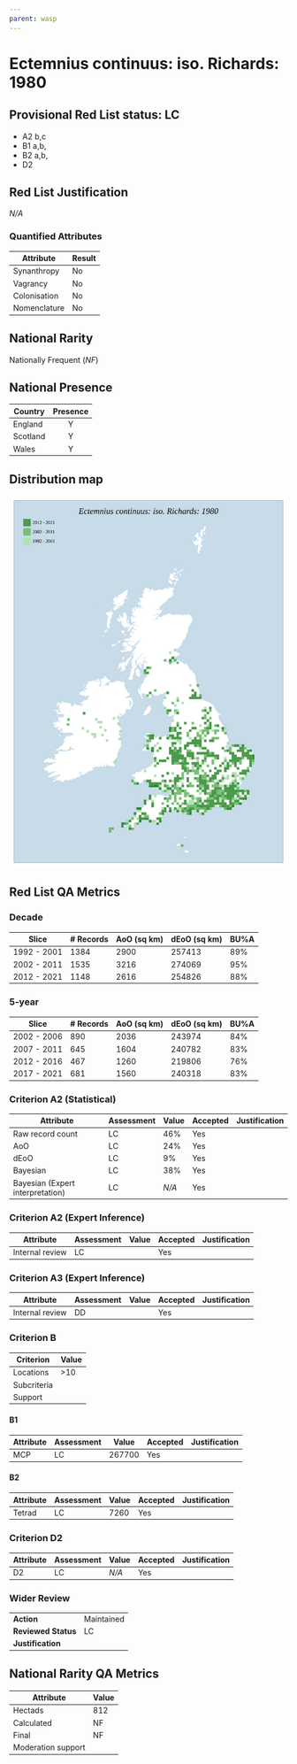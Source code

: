 ```yaml
---
parent: wasp
---
```

# Ectemnius continuus: iso. Richards: 1980

## Provisional Red List status: LC
- A2 b,c
- B1 a,b, 
- B2 a,b, 
- D2

## Red List Justification
*N/A*
### Quantified Attributes
|Attribute|Result|
|---|---|
|Synanthropy|No|
|Vagrancy|No|
|Colonisation|No|
|Nomenclature|No|


## National Rarity
Nationally Frequent (*NF*)

## National Presence
|Country|Presence
|---|:-:|
|England|Y|
|Scotland|Y|
|Wales|Y|


## Distribution map
![](../map/260.svg)

## Red List QA Metrics
### Decade
| Slice | # Records | AoO (sq km) | dEoO (sq km) |BU%A |
|---|---|---|---|---|
|1992 - 2001|1384|2900|257413|89%|
|2002 - 2011|1535|3216|274069|95%|
|2012 - 2021|1148|2616|254826|88%|
### 5-year
| Slice | # Records | AoO (sq km) | dEoO (sq km) |BU%A |
|---|---|---|---|---|
|2002 - 2006|890|2036|243974|84%|
|2007 - 2011|645|1604|240782|83%|
|2012 - 2016|467|1260|219806|76%|
|2017 - 2021|681|1560|240318|83%|
### Criterion A2 (Statistical)
|Attribute|Assessment|Value|Accepted|Justification
|---|---|---|---|---|
|Raw record count|LC|46%|Yes||
|AoO|LC|24%|Yes||
|dEoO|LC|9%|Yes||
|Bayesian|LC|38%|Yes||
|Bayesian (Expert interpretation)|LC|*N/A*|Yes||
### Criterion A2 (Expert Inference)
|Attribute|Assessment|Value|Accepted|Justification
|---|---|---|---|---|
|Internal review|LC||Yes||
### Criterion A3 (Expert Inference)
|Attribute|Assessment|Value|Accepted|Justification
|---|---|---|---|---|
|Internal review|DD||Yes||
### Criterion B
|Criterion| Value|
|---|---|
|Locations|>10|
|Subcriteria||
|Support||
#### B1
|Attribute|Assessment|Value|Accepted|Justification
|---|---|---|---|---|
|MCP|LC|267700|Yes||
#### B2
|Attribute|Assessment|Value|Accepted|Justification
|---|---|---|---|---|
|Tetrad|LC|7260|Yes||
### Criterion D2
|Attribute|Assessment|Value|Accepted|Justification
|---|---|---|---|---|
|D2|LC|*N/A*|Yes||
### Wider Review
|  |  |
|---|---|
|**Action**|Maintained|
|**Reviewed Status**|LC|
|**Justification**||


## National Rarity QA Metrics
|Attribute|Value|
|---|---|
|Hectads|812|
|Calculated|NF|
|Final|NF|
|Moderation support||



